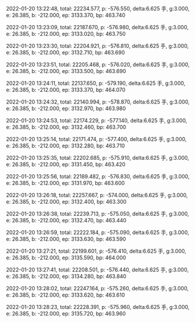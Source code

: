 2022-01-20 13:22:48, total: 22234.577, p: -576.550, delta:6.625 手, g:3.000, e: 26.385, b: -212.000, ep: 3133.370, bp: 463.740

2022-01-20 13:23:09, total: 22187.670, p: -576.980, delta:6.625 手, g:3.000, e: 26.385, b: -212.000, ep: 3133.020, bp: 463.750

2022-01-20 13:23:30, total: 22204.921, p: -576.810, delta:6.625 手, g:3.000, e: 26.385, b: -212.000, ep: 3132.710, bp: 463.690

2022-01-20 13:23:51, total: 22205.468, p: -576.020, delta:6.625 手, g:3.000, e: 26.385, b: -212.000, ep: 3133.500, bp: 463.690

2022-01-20 13:24:11, total: 22137.650, p: -579.190, delta:6.625 手, g:3.000, e: 26.385, b: -212.000, ep: 3133.370, bp: 464.070

2022-01-20 13:24:32, total: 22140.994, p: -578.870, delta:6.625 手, g:3.000, e: 26.385, b: -212.000, ep: 3132.970, bp: 463.980

2022-01-20 13:24:53, total: 22174.229, p: -577.140, delta:6.625 手, g:3.000, e: 26.385, b: -212.000, ep: 3132.460, bp: 463.700

2022-01-20 13:25:14, total: 22171.474, p: -577.400, delta:6.625 手, g:3.000, e: 26.385, b: -212.000, ep: 3132.280, bp: 463.710

2022-01-20 13:25:35, total: 22202.685, p: -575.910, delta:6.625 手, g:3.000, e: 26.385, b: -212.000, ep: 3131.450, bp: 463.420

2022-01-20 13:25:56, total: 22189.482, p: -576.830, delta:6.625 手, g:3.000, e: 26.385, b: -212.000, ep: 3131.970, bp: 463.600

2022-01-20 13:26:18, total: 22257.667, p: -574.000, delta:6.625 手, g:3.000, e: 26.385, b: -212.000, ep: 3132.400, bp: 463.300

2022-01-20 13:26:38, total: 22239.713, p: -575.050, delta:6.625 手, g:3.000, e: 26.385, b: -212.000, ep: 3132.470, bp: 463.440

2022-01-20 13:26:59, total: 22222.184, p: -575.090, delta:6.625 手, g:3.000, e: 26.385, b: -212.000, ep: 3133.630, bp: 463.590

2022-01-20 13:27:21, total: 22199.601, p: -576.410, delta:6.625 手, g:3.000, e: 26.385, b: -212.000, ep: 3135.590, bp: 464.000

2022-01-20 13:27:41, total: 22208.501, p: -576.440, delta:6.625 手, g:3.000, e: 26.385, b: -212.000, ep: 3134.280, bp: 463.840

2022-01-20 13:28:02, total: 22247.164, p: -575.260, delta:6.625 手, g:3.000, e: 26.385, b: -212.000, ep: 3133.620, bp: 463.610

2022-01-20 13:28:23, total: 22228.391, p: -575.960, delta:6.625 手, g:3.000, e: 26.385, b: -212.000, ep: 3135.720, bp: 463.960